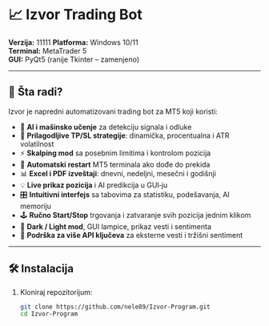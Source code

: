 # 📈 Izvor Trading Bot

**Verzija:** 11111
**Platforma:** Windows 10/11  
**Terminal:** MetaTrader 5  
**GUI:** PyQt5 (ranije Tkinter – zamenjeno)

---

## 🧠 Šta radi?

Izvor je napredni automatizovani trading bot za MT5 koji koristi:

- 🧠 **AI i mašinsko učenje** za detekciju signala i odluke  
- 🎯 **Prilagodljive TP/SL strategije**: dinamička, procentualna i ATR volatilnost  
- ⚡ **Skalping mod** sa posebnim limitima i kontrolom pozicija  
- 🔁 **Automatski restart** MT5 terminala ako dođe do prekida  
- 📊 **Excel i PDF izveštaji**: dnevni, nedeljni, mesečni i godišnji  
- 💡 **Live prikaz pozicija** i AI predikcija u GUI‑ju  
- 🎛 **Intuitivni interfejs** sa tabovima za statistiku, podešavanja, AI memoriju  
- 🕹 **Ručno Start/Stop** trgovanja i zatvaranje svih pozicija jednim klikom  
- 🌙 **Dark / Light mod**, GUI lampice, prikaz vesti i sentimenta  
- 🔐 **Podrška za više API ključeva** za eksterne vesti i tržišni sentiment  

---

## 🛠 Instalacija

1. Kloniraj repozitorijum:
   ```bash
   git clone https://github.com/nele89/Izvor-Program.git
   cd Izvor-Program

